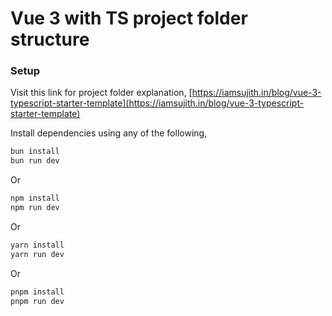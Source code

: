 # Vue 3 with TS project folder structure

### Setup

Visit this link for project folder explanation,
[https://iamsujith.in/blog/vue-3-typescript-starter-template](https://iamsujith.in/blog/vue-3-typescript-starter-template)

Install dependencies using any of the following,

```sh
bun install
bun run dev
```

Or

```sh
npm install
npm run dev
```

Or

```sh
yarn install
yarn run dev
```

Or

```sh
pnpm install
pnpm run dev
```
